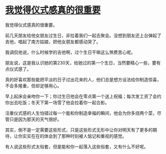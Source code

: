 # [我觉得仪式感真的很重要](https://github.com/platojobs/SFLOG/issues/86)

我觉得仪式感真的很重要。

前几天朋友给他女朋友过生日，非拉着我们一起去聚会。没想到朋友还上台弹起了吉他，唱起了南方姑娘，把他女朋友都感动哭了。

我调侃他说，什么时候学的吉他啊，过个生日干嘛这么煞费苦心呢。

朋友说，这是我认识她的第230天，给她过的第一个生日，当然要精心一些，要有点仪式感了。

真的好喜欢那些能把平淡的日子过出花来的人，他们总是想方设法给你制造惊喜，不会多隆重，但却足够用心。

早上起床会亲吻你一下；你过生日他会在零点第一个送上祝福；每次发工资了会约你出去吃饭；冬天下第一场雪了他会拉着你一起合影。

注重仪式感的人生怕错过每一个能和你制造幸福的瞬间，他会为你多烧两个菜，尽管只是因为那天的天气很好。

其实，倒不是一定需要这些形式，只是这些形式无形中让你对明天有了更多的期待，让你实实在在的体会到了那种时刻被人惦记和重视的感觉。

有人说这些形式太俗套，但是能和你一起落入这些俗套，又有什么不好呢。